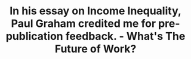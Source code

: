 ---
categories: ['economics', 'tech', 'articles', 'all_articles']
provider_display: "medium.com"
provider_name: "medium.com"
favicon_url: "http://medium.com/favicon.ico"
title: "In his essay on Income Inequality, Paul Graham credited me for pre-publication feedback. - What's The Future of Work?"
published: "2016-01-25T18:47:35"
source: https://medium.com/the-wtf-economy/in-his-essay-on-income-inequality-paul-graham-credited-me-for-pre-publication-feedback-ff8a0b295a1b
thumbnail: https://cdn-images-1.medium.com/max/800/0*5gIoUWECsJhZqaWK.jpeg
---